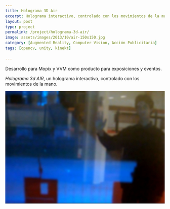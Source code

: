 ```yaml
---
title: Holograma 3D Air
excerpt: Holograma interactivo, controlado con los movimientos de la mano.
layout: post
type: project
permalink: /project/holograma-3d-air/
image: assets/images/2013/10/air-150x150.jpg
category: [Augmented Reality, Computer Vision, Acción Publicitaria]
tags: [opencv, unity, kinekt]

---
```

Desarrollo para Mopix y VVM como producto para exposiciones y eventos.

*Holograma 3d AIR*, un holograma interactivo, controlado con los movimientos de la mano.

![Demostración del holograma en funcionamiento](/assets/images/2013/10/air-1024x722.jpg)